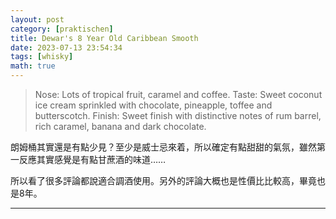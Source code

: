 ```yaml
---
layout: post
category: [praktischen]
title: Dewar's 8 Year Old Caribbean Smooth
date: 2023-07-13 23:54:34
tags: [whisky]
math: true
---
```


> Nose: Lots of tropical fruit, caramel and coffee.
> Taste: Sweet coconut ice cream sprinkled with chocolate, pineapple, toffee and butterscotch.
> Finish: Sweet finish with distinctive notes of rum barrel, rich caramel, banana and dark chocolate.

朗姆桶其實還是有點少見？至少是威士忌來着，所以確定有點甜甜的氣氛，雖然第一反應其實感覺是有點甘蔗酒的味道……

所以看了很多評論都說適合調酒使用。另外的評論大概也是性價比比較高，畢竟也是8年。






--------




